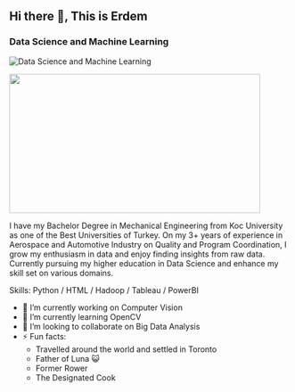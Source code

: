 ## Hi there 👋, This is Erdem
### Data Science and Machine Learning
![Data Science and Machine Learning](https://frogdesign.nyc3.cdn.digitaloceanspaces.com/wp-content/uploads/2020/08/04192430/AI_designing-with-data.gif)

<img src="https://frogdesign.nyc3.cdn.digitaloceanspaces.com/wp-content/uploads/2020/08/04192430/AI_designing-with-data.gif" width="450" height="250"/>

I have my Bachelor Degree in Mechanical Engineering from Koc University as one of the Best Universities of Turkey. On my 3+ years of experience in Aerospace and Automotive Industry on Quality and Program Coordination, I grow my enthusiasm in data and enjoy finding insights from raw data. Currently pursuing my higher education in Data Science and enhance my skill set on various domains.

Skills: Python / HTML / Hadoop / Tableau / PowerBI

- 🔭 I’m currently working on Computer Vision 
- 🌱 I’m currently learning OpenCV 
- 👯 I’m looking to collaborate on Big Data Analysis 
- ⚡ Fun facts: 
  - Travelled around the world and settled in Toronto 
  - Father of Luna 😺 
  - Former Rower 
  - The Designated Cook 




